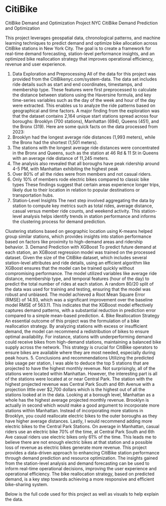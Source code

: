 # CitiBike
CitiBike Demand and Optimization Project
NYC CitiBike Demand Prediction and Optimization

This project leverages geospatial data, chronological patterns, and machine learning techniques to predict demand and optimize bike allocation across CitiBike stations in New York City. The goal is to create a framework for real-time demand forecasting, station-level performance insights, and an optimized bike reallocation strategy that improves operational efficiency, revenue and user experience.
1. Data Exploration and Preprocessing
All of the data for this project was provided from the CitiBikenyc.com/system-data. The data set includes ride details such as start and end coordinates, timestamps, and membership type. These features were first preprocessed to calculate the distance between stations using the Haversine formula, and key time-series variables such as the day of the week and hour of the day were extracted. This enables us to analyze the ride patterns based on geographical and time factors.
A major finding from the exploration was that the dataset contains 2,164 unique start stations spread across four boroughs: Brooklyn (700 stations), Manhattan (694), Queens (451), and the Bronx (319). 
Here are some quick facts on the data processed from 2023:
1.	Brooklyn had the longest average ride distances (1,993 meters), while the Bronx had the shortest (1,501 meters). 
2.	The stations with the longest average ride distances were concentrated in the Bronx and Queens, such as the station at 46 Rd & 11 St in Queens with an average ride distance of 11,245 meters.
3.	The analysis also revealed that all boroughs have peak ridership around 4-5 PM, with Manhattan exhibiting the highest peak
4.	Over 80% of all the rides were from members and not casual riders. 
5.	Only 10% of members rode electric bikes compared to classic bike types
These findings suggest that certain areas experience longer trips, likely due to their location in relation to popular destinations or transportation hubs.
2. Station-Level Insights
The next step involved aggregating the data by station to compute key metrics such as total rides, average distance, casual versus member ride counts, and weekend activity. This station-level analysis helps identify trends in station performance and informs the clustering process for demand prediction.

Clustering stations based on geographic location using K-means helped group similar stations, which provides insights into station performance based on factors like proximity to high-demand areas and ridership behavior.
3. Demand Prediction with XGBoost
To predict future demand at each station, an XGBoost regression model was trained on the processed dataset. Given the size of the CitiBike dataset, which includes several station-level attributes and ride details, using an efficient algorithm like XGBoost ensures that the model can be trained quickly without compromising performance. The model utilized variables like average ride distance, membership type, and temporal features (hour of the day) to predict the total number of rides at each station. A random 80/20 split of the data was used for training and testing, ensuring that the model was robust and unbiased.
The model achieved a Root Mean Square Error (RMSE) of 14.93, which was a significant improvement over the baseline model RMSE of 563.11. This indicates that the XGBoost model effectively captures demand patterns, with a substantial reduction in prediction error compared to a simple mean-based prediction.
4. Bike Reallocation Strategy
An essential outcome of this project was the formulation of a bike reallocation strategy. By analyzing stations with excess or insufficient demand, the model can recommend a redistribution of bikes to ensure optimal availability. For instance, stations with underperforming demand could receive bikes from high-demand stations, maintaining a balanced bike supply across the network. This strategy is crucial for CitiBike operators to ensure bikes are available where they are most needed, especially during peak hours.
5. Conclusions and recommendations
Utilizing the predicted bike usage per station, I was able to deduce the top 5 stations that are projected to have the highest monthly revenue. Not surprisingly, all of the stations were located within Manhattan. However, the interesting part is all of the stations were located at or near Central Park. The station with the highest projected revenue was Central Park South and 6th Avenue with a projection little over $2,700 dollars which is the highest out of all the stations looked at in the data. 
Looking at a borough level, Manhattan as a whole has the highest average projected monthly revenue. Brooklyn is actually in second which would make a good argument to incorporate more stations within Manhattan. Instead of incorporating more stations in Brooklyn, you could reallocate electric bikes to the outer boroughs as they have higher average distances. 
Lastly, I would recommend adding more electric bikes to the Central Park Stations. On average in Manhattan, casual riders use an electric bike 70% of the time, at Central Park South and 6th Ave casual riders use electric bikes only 61% of the time. This leads me to believe there are not enough electric bikes at that station and a possible loss of revenue as electric bikes generate more revenue. 
This project provides a data-driven approach to enhancing CitiBike station performance through demand prediction and resource optimization. The insights gained from the station-level analysis and demand forecasting can be used to inform real-time operational decisions, improving the user experience and operational efficiency. The bike reallocation strategy, based on predicted demand, is a key step towards achieving a more responsive and efficient bike-sharing system.

Below is the full code used for this project as well as visuals to help explain the data. 

